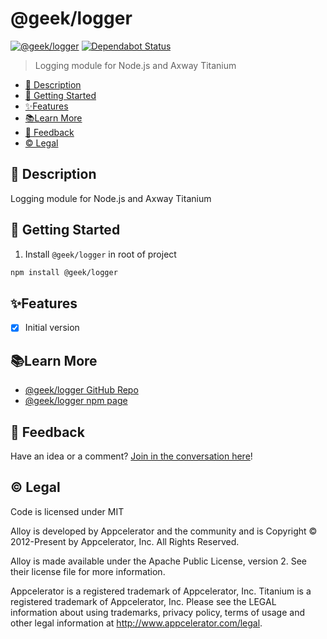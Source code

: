 # @geek/logger

[![@geek/logger](https://img.shields.io/npm/v/@geek/logger.png)](https://www.npmjs.com/package/@geek/logger)
[![Dependabot Status](https://api.dependabot.com/badges/status?host=github&repo=brentonhouse/geek-logger)](https://dependabot.com)

> Logging module for Node.js and Axway Titanium

* [📝 Description](#-description)
* [🚀 Getting Started](#-getting-started)
* [✨Features](#features)
* [📚Learn More](#learn-more)
* [📣 Feedback](#-feedback)
* [©️ Legal](#️-legal)


## 📝 Description

Logging module for Node.js and Axway Titanium

## 🚀 Getting Started

1. Install `@geek/logger` in root of project

```bash
npm install @geek/logger
```

## ✨Features


* [x] Initial version


## 📚Learn More

- [@geek/logger GitHub Repo](https://github.com/brentonhouse/geek-logger)
- [@geek/logger npm page](https://npmjs.com/packages/@geek/logger)

## 📣 Feedback

Have an idea or a comment?  [Join in the conversation here](https://github.com/brentonhouse/geek-logger/issues)! 

## ©️ Legal

Code is licensed under MIT

Alloy is developed by Appcelerator and the community and is Copyright © 2012-Present by Appcelerator, Inc. All Rights Reserved.

Alloy is made available under the Apache Public License, version 2. See their license file for more information.

Appcelerator is a registered trademark of Appcelerator, Inc. Titanium is a registered trademark of Appcelerator, Inc. Please see the LEGAL information about using trademarks, privacy policy, terms of usage and other legal information at http://www.appcelerator.com/legal.